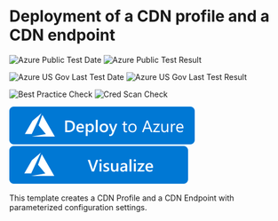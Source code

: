 # Deployment of a CDN profile and a CDN endpoint

![Azure Public Test Date](https://azurequickstartsservice.blob.core.windows.net/badges/201-cdn-customize/PublicLastTestDate.svg)
![Azure Public Test Result](https://azurequickstartsservice.blob.core.windows.net/badges/201-cdn-customize/PublicDeployment.svg)

![Azure US Gov Last Test Date](https://azurequickstartsservice.blob.core.windows.net/badges/201-cdn-customize/FairfaxLastTestDate.svg)
![Azure US Gov Last Test Result](https://azurequickstartsservice.blob.core.windows.net/badges/201-cdn-customize/FairfaxDeployment.svg)

![Best Practice Check](https://azurequickstartsservice.blob.core.windows.net/badges/201-cdn-customize/BestPracticeResult.svg)
![Cred Scan Check](https://azurequickstartsservice.blob.core.windows.net/badges/201-cdn-customize/CredScanResult.svg)

[![Deploy To Azure](https://raw.githubusercontent.com/Azure/azure-quickstart-templates/master/1-CONTRIBUTION-GUIDE/images/deploytoazure.svg?sanitize=true)]("https://portal.azure.com/#create/Microsoft.Template/uri/https%3A%2F%2Fraw.githubusercontent.com%2FAzure%2Fazure-quickstart-templates%2Fmaster%2F201-cdn-customize%2Fazuredeploy.json")  [![Visualize](https://raw.githubusercontent.com/Azure/azure-quickstart-templates/master/1-CONTRIBUTION-GUIDE/images/visualizebutton.svg?sanitize=true)]("http://armviz.io/#/?load=https%3A%2F%2Fraw.githubusercontent.com%2FAzure%2Fazure-quickstart-templates%2Fmaster%2F201-cdn-customize%2Fazuredeploy.json")
    


    


This template creates a CDN Profile and a CDN Endpoint with parameterized configuration settings.

